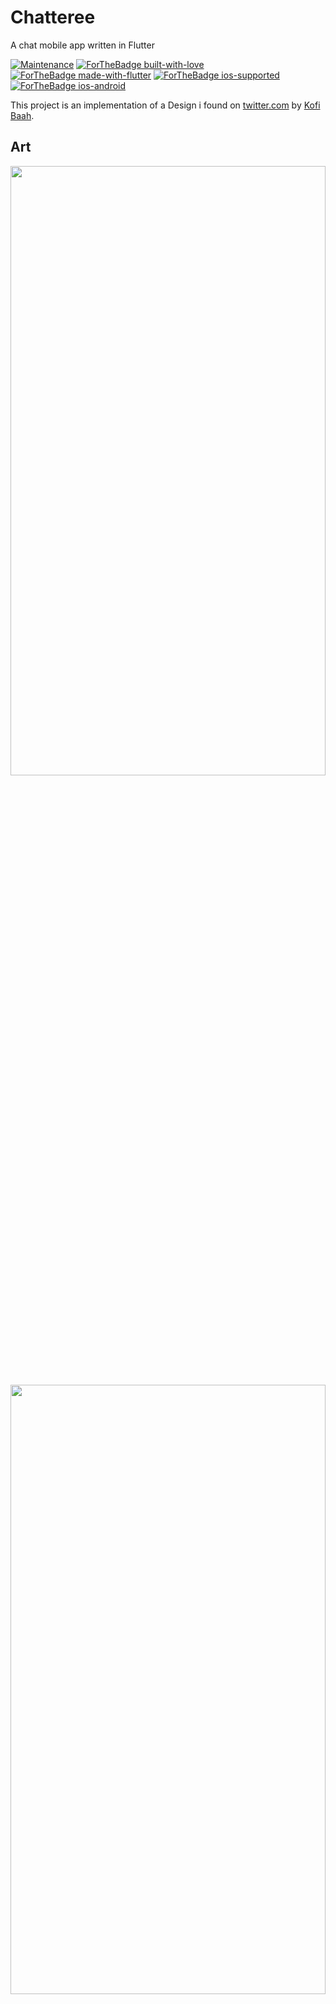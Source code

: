 # Chatteree

A chat mobile app written in Flutter

<p align="center">

[![Maintenance](https://img.shields.io/badge/Maintained%3F-yes-green.svg)](https://github.com/RegNex/Chatteree-app/graphs/commit-activity)
[![ForTheBadge built-with-love](http://ForTheBadge.com/images/badges/built-with-love.svg)](https://github.com/RegNex/)
[![ForTheBadge made-with-flutter](https://img.shields.io/badge/flutter-made%20with%20flutter-blue.svg)](https://flutter.dev)
[![ForTheBadge ios-supported](https://img.shields.io/badge/IOS-IOS%20Supported-lightgrey.svg)](https://flutter.dev)
[![ForTheBadge ios-android](https://img.shields.io/badge/android-android%20supported-green.svg)](https://flutter.dev)

</p>

This project is an implementation of a Design i found on [twitter.com](https://twitter.com/_kofibaah/status/1374865469887418373) by [Kofi Baah](https://twitter.com/_kofibaah).


## Art

<img src="https://github.com/RegNex/Chatteree-app/blob/main/screenshots/1.jpeg?raw=true" width="100%"  height="50%"/>
<br>
<img src="https://github.com/RegNex/Chatteree-app/blob/main/screenshots/2.jpeg?raw=true" width="100%"  height="50%"/>
<br>
   
<tr>
    <td><img align="left" src="https://github.com/RegNex/Chatteree-app/blob/main/screenshots/screenshot_1.png?raw=true" width="200" height="400"/></td>
    <td><img src="https://github.com/RegNex/Chatteree-app/blob/main/screenshots/screenshot_2.png?raw=true" width="200" height="400"/></td> 
</tr>
<br>
<tr>
    <td><img align="left" src="https://github.com/RegNex/Chatteree-app/blob/main/screenshots/screenshot_3.png?raw=true" width="200" height="400"/></td>
    <td><img src="https://github.com/RegNex/Chatteree-app/blob/main/screenshots/screenshot_4.png?raw=true" width="200" height="400"/></td> 
</tr>
<br>
<tr>
    <td><img align="left" src="https://github.com/RegNex/Chatteree-app/blob/main/screenshots/screenshot_5.png?raw=true" width="200" height="400"/></td>
    <td><img src="https://github.com/RegNex/Chatteree-app/blob/main/screenshots/screenshot_6.png?raw=true" width="200" height="400"/></td> 
</tr>

## Getting Started

This project is a starting point for a Flutter application.

To clone this project,
open your terminal or cmd

```
cd folder/to/clone-into/
```

```
git clone https://github.com/RegNex/Chatteree-app.git
```

Then
locate the project on your system and open with android studio or Vscode or intellij IDE.

To Run:
```
C:\path\to\project> flutter pub get

```
then run:

```
C:\path\to\project> flutter run

```

## Build release version

```
run: flutter build <OS PLATFORM> e.g flutter build ios --release
```


## Switch Theme

**Automatically switch theme based on system settings**

## Resources

A few resources to get you started if this is your first Flutter project:

- [Lab: Write your first Flutter app](https://flutter.io/docs/get-started/codelab)
- [Cookbook: Useful Flutter samples](https://flutter.io/docs/cookbook)

For help getting started with Flutter, view our
[online documentation](https://flutter.io/docs), which offers tutorials,
samples, guidance on mobile development, and a full API reference.

## Prerequisites

What things you need to run the app

```
* Android Studio/Vscode/Intellij IDE
* Flutter SDK
* Android SDK
* MacBook / Windows / Linux
```

## How to contribute

- **Fork the repository and clone it locally**. Connect your local to the original “upstream” repository by adding it as a remote. Pull in changes from “upstream” often so that you stay up to date so that when you submit your pull request, merge conflicts will be less likely. (See more detailed instructions here.)
- **Create a branch** for your edits.
- **Reference any relevant issues** or supporting documentation in your PR (for example, “Closes #37.”)
- **Include screenshots of the before and after** if your changes include differences in HTML/CSS. Drag and drop the images into the body of your pull request.
- **Test your changes!** Run your changes against any existing tests if they exist and create new ones when needed. Whether tests exist or not, make sure your changes don’t break the existing project.
- **Contribute in the style of the project** to the best of your abilities. This may mean using indents, semi-colons or comments differently than you would in your own repository, but makes it easier for the maintainer to merge, others to understand and maintain in the future.

## Built With

- [Android Studio](https://developer.android.com/studio/install) - How to install Android Studio
- [Flutter](https://flutter.io) - Flutter Official website

## Author 😊

**Etornam Sunu Bright**

- [**Twitter**](https://bit.ly/3ivb9GC)
- [**Linkedin**](https://bit.ly/3iyxOl8)

## Inspiration

**Kofi Baah**

- [**https://twitter.com/_kofibaah**](https://twitter.com/_kofibaah/status/1374865469887418373)

## License

MIT License

Copyright (c) 2021 Etornam Sunu

Permission is hereby granted, free of charge, to any person obtaining a copy
of this software and associated documentation files (the "Software"), to deal
in the Software without restriction, including without limitation the rights
to use, copy, modify, merge, publish, distribute, sublicense, and/or sell
copies of the Software, and to permit persons to whom the Software is
furnished to do so, subject to the following conditions:

The above copyright notice and this permission notice shall be included in all
copies or substantial portions of the Software.

THE SOFTWARE IS PROVIDED "AS IS", WITHOUT WARRANTY OF ANY KIND, EXPRESS OR
IMPLIED, INCLUDING BUT NOT LIMITED TO THE WARRANTIES OF MERCHANTABILITY,
FITNESS FOR A PARTICULAR PURPOSE AND NONINFRINGEMENT. IN NO EVENT SHALL THE
AUTHORS OR COPYRIGHT HOLDERS BE LIABLE FOR ANY CLAIM, DAMAGES OR OTHER
LIABILITY, WHETHER IN AN ACTION OF CONTRACT, TORT OR OTHERWISE, ARISING FROM,
OUT OF OR IN CONNECTION WITH THE SOFTWARE OR THE USE OR OTHER DEALINGS IN THE
SOFTWARE.
